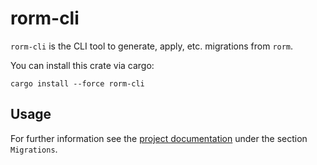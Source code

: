 # rorm-cli

`rorm-cli` is the CLI tool to generate, apply, etc. migrations from `rorm`.

You can install this crate via cargo:

`cargo install --force rorm-cli`

## Usage

For further information see the [project documentation](https://rorm.rs) 
under the section `Migrations`.
